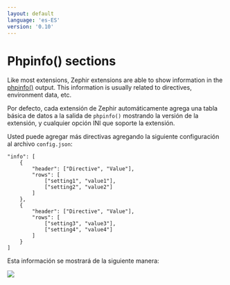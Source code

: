 ```yaml
---
layout: default
language: 'es-ES'
version: '0.10'
---
```

# Phpinfo() sections
Like most extensions, Zephir extensions are able to show information in the [phpinfo()](http://php.net/manual/en/function.phpinfo.php) output. This information is usually related to directives, environment data, etc.

Por defecto, cada extensión de Zephir automáticamente agrega una tabla básica de datos a la salida de `phpinfo()` mostrando la versión de la extensión, y cualquier opción INI que soporte la extensión.

Usted puede agregar más directivas agregando la siguiente configuración al archivo `config.json`:

    "info": [
        {
            "header": ["Directive", "Value"],
            "rows": [
                ["setting1", "value1"],
                ["setting2", "value2"]
            ]
        },
        {
            "header": ["Directive", "Value"],
            "rows": [
                ["setting3", "value3"],
                ["setting4", "value4"]
            ]
        }
    ]
    

Esta información se mostrará de la siguiente manera:

![](/assets/content/info.png)